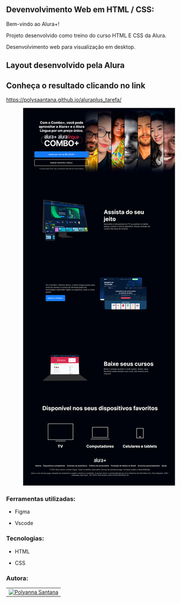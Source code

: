 ## Devenvolvimento Web em HTML / CSS:

Bem-vindo ao Alura+! 

Projeto desenvolvido como treino do curso HTML E CSS da Alura.

Desenvolvimento web para visualização em desktop.


## Layout desenvolvido pela Alura

## Conheça o resultado clicando no link
https://polysaantana.github.io/aluraplus_tarefa/

<div align="center">
  <img src="img/pagina.png" alt="pagina"/>
</div>


### Ferramentas utilizadas: 

* Figma

* Vscode

 

### Tecnologias:

* HTML

* CSS


### Autora:
<table>
  <tbody>
    <tr>
	    <td align="center" valign="top">  <a href="https://github.com/polysaantana"> <img src="https://avatars.githubusercontent.com/u/138715912?v=4" width="115" alt="Polyanna Santana"/>
